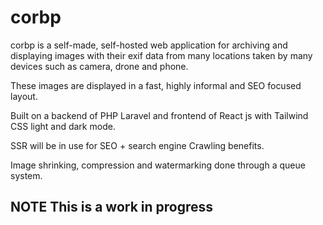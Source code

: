 # corbp

corbp is a self-made, self-hosted web application for archiving and displaying images with their exif data from many
locations taken by many devices such as camera, drone and phone.

These images are displayed in a fast, highly informal and SEO focused layout.

Built on a backend of PHP Laravel and frontend of React js with Tailwind CSS light and dark mode.

SSR will be in use for SEO + search engine Crawling benefits.

Image shrinking, compression and watermarking done through a queue system.

## NOTE This is a work in progress
